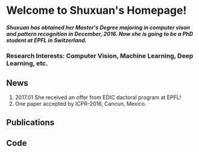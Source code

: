 # Welcome to Shuxuan's Homepage!

##### Shuxuan has obtained her Master's Degree majoring in computer vison and pattern recognition in December, 2016. Now she is going to be a PhD student at EPFL in Switzerland.

### Research Interests: Computer Vision, Machine Learning, Deep Learning, etc.

## News

1. 2017.01    She received an offer from EDIC dactoral program at EPFL!
2. One paper accepted by ICPR-2016, Cancun, Mexico.

## Publications


## Code
